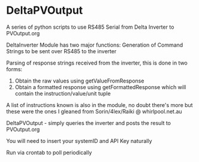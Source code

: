 DeltaPVOutput
=============

A series of python scripts to use RS485 Serial from Delta Inverter to PVOutput.org

DeltaInverter Module has two major functions:
Generation of Command Strings to be sent over RS485 to the inverter

Parsing of response strings received from the inverter, this is done in two forms:
1) Obtain the raw values using getValueFromResponse 
2) Obtain a formatted response using getFormattedResponse which will contain the instruction/value/unit tuple

A list of instructions known is also in the module, no doubt there's more but these were the ones I gleaned from Sorin/4lex/Raiki @ whirlpool.net.au

DeltaPVOutput - simply queries the inverter and posts the result to PVOutput.org

You will need to insert your systemID and API Key naturally

Run via crontab to poll periodically
